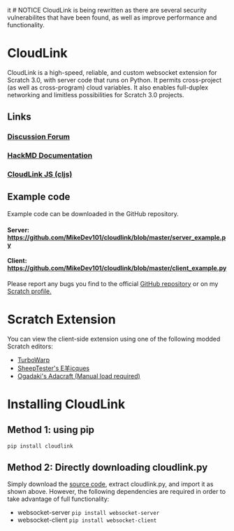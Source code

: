 it # NOTICE
CloudLink is being rewritten as there are several security vulnerabilites that have been found, as well as improve performance and functionality.

# CloudLink
CloudLink is a high-speed, reliable, and custom websocket extension for Scratch 3.0, with server code that runs on Python.
It permits cross-project (as well as cross-program) cloud variables.
It also enables full-duplex networking and limitless possibilities for Scratch 3.0 projects.
## Links

### [Discussion Forum](https://scratch.mit.edu/discuss/topic/398473)
### [HackMD Documentation](https://hackmd.io/G9q1kPqvQT6NrPobjjxSgg)
### [CloudLink JS (cljs)](https://github.com/wgyt/cljs)

## Example code
Example code can be downloaded in the GitHub repository.

#### Server: https://github.com/MikeDev101/cloudlink/blob/master/server_example.py
#### Client: https://github.com/MikeDev101/cloudlink/blob/master/client_example.py

Please report any bugs you find to the official [GitHub repository](https://github.com/MikeDev101/cloudlink/issues) or on
my [Scratch profile.](https://scratch.mit.edu/users/MikeDEV/)


# Scratch Extension
You can view the client-side extension using one of the following modded Scratch editors:
* [TurboWarp](https://turbowarp.org/editor?extension=https://mikedev101.github.io/cloudlink/B3-0.js)
* [SheepTester's E羊icques](https://sheeptester.github.io/scratch-gui/?url=https://mikedev101.github.io/cloudlink/B3-0.js)
* [Ogadaki's Adacraft (Manual load required)](https://adacraft.org/studio/)

# Installing CloudLink
## Method 1: using pip
```pip install cloudlink```

## Method 2: Directly downloading cloudlink.py
Simply download the [source code](https://github.com/MikeDev101/cloudlink/archive/refs/heads/master.zip), extract cloudlink.py, and import it as shown above. However, the following dependencies are required in order to take advantage of full functionality:
* websocket-server ```pip install websocket-server```
* websocket-client ```pip install websocket-client```

